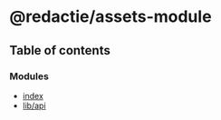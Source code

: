 # @redactie/assets-module

## Table of contents

### Modules

- [index](../wiki/index)
- [lib/api](../wiki/lib.api)
